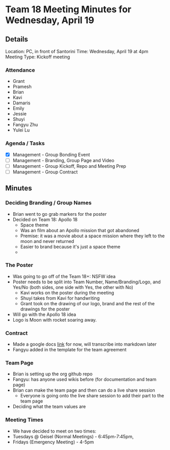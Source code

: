 # Team 18 Meeting Minutes for Wednesday, April 19

## Details

Location: PC, in front of Santorini
Time: Wednesday, April 19 at 4pm
Meeting Type: Kickoff meeting

### Attendance
- Grant
- Pramesh
- Brian
- Kavi
- Damaris
- Emily
- Jessie
- Shuyi
- Fangyu Zhu
- Yulei Lu

### Agenda / Tasks
- [X] Management - Group Bonding Event
- [ ] Management - Branding, Group Page and Video
- [ ] Management - Group Kickoff, Repo and Meeting Prep
- [ ] Management - Group Contract

## Minutes

### Deciding Branding / Group Names
- Brian went to go grab markers for the poster
- Decided on Team 18: Apollo 18
  - Space theme
  - Was an film about an Apollo mission that got abandoned
  - Premise: it was a movie about a space mission where they left to the moon and never returned
  - Easier to brand because it's just a space theme
  -  

### The Poster
- Was going to go off of the Team 18+: NSFW idea
- Poster needs to be split into Team Number, Name/Branding/Logo, and Yes/No (both sides, one side with Yes, the other with No)
  - Kavi works on the poster during the meeting
  - Shuyi takes from Kavi for handwriting
  - Grant took on the drawing of our logo, brand and the rest of the drawings for the poster
- Will go with the Apollo 18 idea
- Logo is Moon with rocket soaring away.

### Contract
- Made a google docs [link](https://docs.google.com/document/d/1KniuXz4GH5TEwPsB-WSj5CyazKCOxrX07pw1sZKRgTE/edit) for now, will transcribe into markdown later
- Fangyu added in the template for the team agreement

### Team Page
- Brian is setting up the org github repo
- Fangyu: has anyone used wikis before (for documentation and team page)
- Brian can make the team page and then can do a live share session
  - Everyone is going onto the live share session to add their part to the team page
- Deciding what the team values are
### Meeting Times
- We have decided to meet on two times: 
- Tuesdays @ Geisel (Normal Meetings) - 6:45pm-7:45pm, 
- Fridays (Emergency Meeting) - 4-5pm